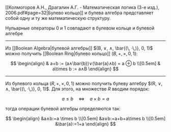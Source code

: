 
[[Колмогоров А.Н., Драгалин А.Г. - Математическая логика (3-е изд.), 2006.pdf#page=32|Булево кольцо]] и булева алгебра представляет собой одну и ту же математическую структуру. 

Нульарные операторы $0$ и $1$ совпадают в булевом кольце и булевой алгебре

---

Из [[Boolean Algebra|булевой алгебры]] $(B, ∨, ∧, \bar{(\, ·\,)}, 0, 1)$ можно получить [[Boolean Ring|булево кольцо]] $(B, +,×, 0, 1)$:

$$
\begin{align}
& a+b := (a∧\bar{b})∨(\bar{a}∧b) = a ⊕ b \\[0.5em]
& a\times b := a∧B 
\end{align}
$$

---

Из булевого кольца $(R, +,×, 0, 1)$ можно получить булеву алгебру $(R, ∨, ∧, \bar{(\, ·\,)}, 0, 1)$. Для этого, на множестве $R$ вводим порядок:

$$
a≤b \quad ⇔ \quad a \times b = a
$$

тогда операции булевой алгебры определяются так:

$$
\begin{align}
&a∧b:=a \times b  \\[0.5em]
&a∨b:=a+b+a\times b  \\[0.5em]
&\bar{a}:=1+a
\end{align}
$$
